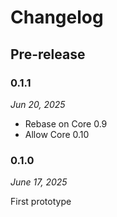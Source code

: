 # Changelog

## Pre-release

### 0.1.1

*Jun 20, 2025*

* Rebase on Core 0.9
* Allow Core 0.10

### 0.1.0

*June 17, 2025*

First prototype
